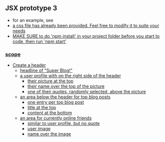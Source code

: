## JSX prototype 3

- for an example, see <a target="_blank" href="result/React App.html">
- a css file has already been provided.  Feel free to modify it to suite your needs
- MAKE SURE to do 'npm install' in your project folder before you start to code, then run 'npm start'
### scope

- Create a header
	- headline of "Super Blog!"
	- a user profile with on the right side of the header
		- their picture at the top
		- their name over the top of the picture
		- one of their quotes, randomly selected, above the picture
	- an area below the header for top blog posts
		- one entry per top blog post
		- title at the top
		- content at the bottom
	- an area for currently online friends
		- similar to user profile, but no quote
		- user image
		- name over the image

